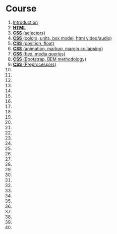 <h1>
    Course
</h1>

<ol>
    <li>
        <a href="lectures/01/01.md">Introduction</a>
    </li>
    <li>
        <a href="lectures/02/01.md"><b>HTML</b></a>
    </li>
    <li>
        <a href="lectures/03/01.md"><b>CSS</b> (selectors)</a>
    </li>
    <li>
        <a href="lectures/04/01.md"><b>CSS</b> (colors, units, box model, html video/audio)</a>
    </li>
    <li>
        <a href="lectures/05/01.md"><b>CSS</b> (position, float)</a>
    </li>
    <li>
        <a href="lectures/06/01.md"><b>CSS</b> (animation, markup, margin collapsing)</a>
    </li>
    <li>
        <a href="lectures/07/01.md"><b>CSS</b> (flex, media queries)</a>
    </li>
    <li>
        <a href="lectures/08/01.md"><b>CSS</b> (Bootstrap, BEM methodology)</a>
    </li>
    <li>
        <a href="lectures/09/01.md"><b>CSS</b> (Preprocessors)</a>
    </li>
    <li>
        <a href="lectures/10/01.md"></a>
    </li>
    <li>
        <a href="lectures/11/01.md"></a>
    </li>
    <li>
        <a href="lectures/12/01.md"></a>
    </li>
    <li>
        <a href="lectures/13/01.md"></a>
    </li>
    <li>
        <a href="lectures/14/01.md"></a>
    </li>
    <li>
        <a href="lectures/15/01.md"></a>
    </li>
    <li>
        <a href="lectures/16/01.md"></a>
    </li>
    <li>
        <a href="lectures/17/01.md"></a>
    </li>
    <li>
        <a href="lectures/18/01.md"></a>
    </li>
    <li>
        <a href="lectures/19/01.md"></a>
    </li>
    <li>
        <a href="lectures/20/01.md"></a>
    </li>
    <li>
        <a href="lectures/21/01.md"></a>
    </li>
    <li>
        <a href="lectures/22/01.md"></a>
    </li>
    <li>
        <a href="lectures/23/01.md"></a>
    </li>
    <li>
        <a href="lectures/24/01.md"></a>
    </li>
    <li>
        <a href="lectures/25/01.md"></a>
    </li>
    <li>
        <a href="lectures/26/01.md"></a>
    </li>
    <li>
        <a href="lectures/27/01.md"></a>
    </li>
    <li>
        <a href="lectures/28/01.md"></a>
    </li>
    <li>
        <a href="lectures/29/01.md"></a>
    </li>
    <li>
        <a href="lectures/30/01.md"></a>
    </li>
    <li>
        <a href="lectures/31/01.md"></a>
    </li>
    <li>
        <a href="lectures/32/01.md"></a>
    </li>
    <li>
        <a href="lectures/33/01.md"></a>
    </li>
    <li>
        <a href="lectures/34/01.md"></a>
    </li>
    <li>
        <a href="lectures/35/01.md"></a>
    </li>
    <li>
        <a href="lectures/36/01.md"></a>
    </li>
    <li>
        <a href="lectures/37/01.md"></a>
    </li>
    <li>
        <a href="lectures/38/01.md"></a>
    </li>
    <li>
        <a href="lectures/39/01.md"></a>
    </li>
    <li>
        <a href="lectures/40/01.md"></a>
    </li>
</ol>
